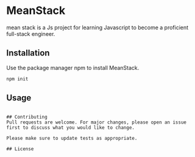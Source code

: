 # MeanStack

mean stack is a Js project for learning Javascript to become a proficient full-stack engineer.

## Installation

Use the package manager npm to install MeanStack.

```bash
npm init
```

## Usage


```

## Contributing
Pull requests are welcome. For major changes, please open an issue first to discuss what you would like to change.

Please make sure to update tests as appropriate.

## License
